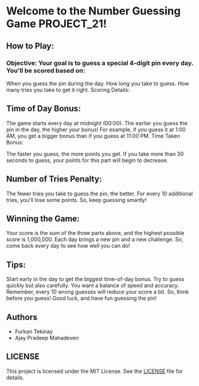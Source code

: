 # Welcome to the Number Guessing Game PROJECT_21!

## How to Play:

### Objective: Your goal is to guess a special 4-digit pin every day. You'll be scored based on:

When you guess the pin during the day.
How long you take to guess.
How many tries you take to get it right.
Scoring Details:

## Time of Day Bonus:

The game starts every day at midnight (00:00).
The earlier you guess the pin in the day, the higher your bonus! For example, if you guess it at 1:00 AM, you get a bigger bonus than if you guess at 11:00 PM.
Time Taken Bonus:

The faster you guess, the more points you get.
If you take more than 30 seconds to guess, your points for this part will begin to decrease.
 ## Number of Tries Penalty:

The fewer tries you take to guess the pin, the better.
For every 10 additional tries, you'll lose some points. So, keep guessing smartly!
## Winning the Game:

Your score is the sum of the three parts above, and the highest possible score is 1,000,000.
Each day brings a new pin and a new challenge. So, come back every day to see how well you can do!

## Tips:
Start early in the day to get the biggest time-of-day bonus.
Try to guess quickly but also carefully. You want a balance of speed and accuracy.
Remember, every 10 wrong guesses will reduce your score a bit. So, think before you guess!
Good luck, and have fun guessing the pin!

## Authors 
<ul>
 <li>Furkan Tekinay</li>
 <li>Ajay Pradeep Mahadeven</li>
</ul>

## LICENSE 
This project is licensed under the MIT License. See the [LICENSE](LICENSE) file for details.
